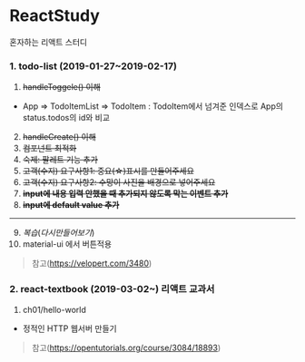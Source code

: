 # ReactStudy
혼자하는 리액트 스터디

### 1. todo-list (2019-01-27~2019-02-17)
1. ~~handleToggele() 이해~~
- App => TodoItemList => TodoItem
 : TodoItem에서 넘겨준 인덱스로 App의 status.todos의 id와 비교 
2. ~~handleCreate() 이해~~
3. ~~컴포넌트 최적화~~
4. ~~숙제: 팔레트 기능 추가~~
5. ~~고객(수지) 요구사항1: 중요(☆)표시를 만들어주세요~~
6. ~~고객(수지) 요구사항2: 수망이 사진을 배경으로 넣어주세요~~
7. ~~**input에 내용 입력 안했을 때 추가되지 않도록 막는 이벤트 추가**~~
8.  ~~**input에 default value 추가**~~
---
9.  *복습*(*다시만들어보기*)
10. material-ui 에서 버튼적용

> 참고(https://velopert.com/3480)

### 2. react-textbook (2019-03-02~) 리액트 교과서
1. ch01/hello-world
- 정적인 HTTP 웹서버 만들기
> 참고(https://opentutorials.org/course/3084/18893)